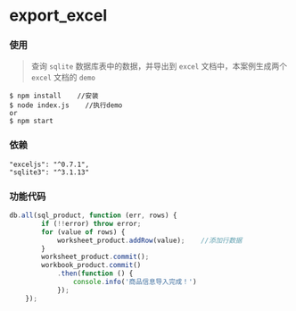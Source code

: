export_excel
===
### 使用
> 查询 `sqlite` 数据库表中的数据，并导出到 `excel` 文档中，本案例生成两个 `excel` 文档的 `demo`
```shell
$ npm install    //安装
$ node index.js    //执行demo
or
$ npm start
```
### 依赖
```shell
"exceljs": "^0.7.1",
"sqlite3": "^3.1.13"
```
### 功能代码
```javascript
db.all(sql_product, function (err, rows) {
        if (!!error) throw error;
        for (value of rows) {
            worksheet_product.addRow(value);    //添加行数据
        }
        worksheet_product.commit();
        workbook_product.commit()
            .then(function () {
                console.info('商品信息导入完成！')
            });
    });
```